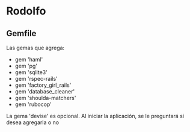 # Rodolfo
## Gemfile
Las gemas que agrega:
* gem 'haml'
* gem 'pg'
* gem 'sqlite3'
* gem 'rspec-rails'
* gem 'factory_girl_rails'
* gem 'database_cleaner'
* gem 'shoulda-matchers'
* gem 'rubocop'

La gema 'devise' es opcional. Al iniciar la aplicación, se le preguntará si desea agregarla o no
